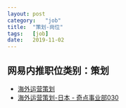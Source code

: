 ```yaml
---
layout:	post
category:	"job"
title:	"策划-岗位"
tags:	[job]
date:	2019-11-02
---
```

## 网易内推职位类别：策划
- [海外运营策划](http://mobile.bole.netease.com/bole/boleDetail?id=16602&employeeId=346f03c3cda5f04c&key=all)
- [海外运营策划-日本 - 奇点事业部030](http://mobile.bole.netease.com/bole/boleDetail?id=16818&employeeId=346f03c3cda5f04c&key=all)
